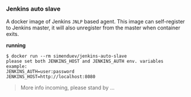 ### Jenkins auto slave

A docker image of Jenkins `JNLP` based agent. This image can self-register to Jenkins master, it will also unregister from the master when container exits.

**running**

    $ docker run --rm simenduev/jenkins-auto-slave
    please set both JENKINS_HOST and JENKINS_AUTH env. variables
    example:
    JENKINS_AUTH=user:password
    JENKINS_HOST=http://localhost:8080

> More info incoming, please stand by ...